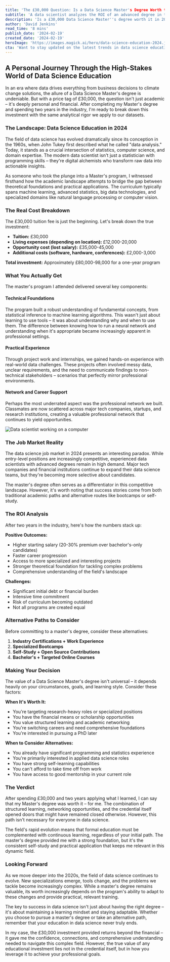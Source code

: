 ```yaml
---
title: 'The £30,000 Question: Is a Data Science Master's Degree Worth the Investment in 2024?'
subtitle: 'A data scientist analyzes the ROI of an advanced degree in today''s market'
description: 'Is a £30,000 Data Science Master''s degree worth it in 2024? A data scientist shares their personal ROI analysis after two years in the industry, breaking down costs, benefits, and alternative paths to success in this rapidly evolving field.'
author: 'David Jenkins'
read_time: '8 mins'
publish_date: '2024-02-19'
created_date: '2024-02-19'
heroImage: 'https://images.magick.ai/hero/data-science-education-2024.jpg'
cta: 'Want to stay updated on the latest trends in data science education and career development? Follow us on LinkedIn for expert insights and industry analysis that can help guide your professional journey!'
---
```


## A Personal Journey Through the High-Stakes World of Data Science Education

In an era where data drives everything from business decisions to climate change solutions, the allure of a Data Science Master's degree is undeniable. But with a price tag of £30,000, the question isn't just academic – it's deeply personal and financial. After completing my Master's degree and spending two years in the industry, I'm ready to break down this investment with the same analytical rigor we apply to our datasets.

### The Landscape: Data Science Education in 2024

The field of data science has evolved dramatically since its conception in the 1960s, when John Tukey first described what he called "data analysis." Today, it stands as a crucial intersection of statistics, computer science, and domain expertise. The modern data scientist isn't just a statistician with programming skills – they're digital alchemists who transform raw data into actionable insights.

As someone who took the plunge into a Master's program, I witnessed firsthand how the academic landscape attempts to bridge the gap between theoretical foundations and practical applications. The curriculum typically spans machine learning, advanced statistics, big data technologies, and specialized domains like natural language processing or computer vision.

### The Real Cost Breakdown

The £30,000 tuition fee is just the beginning. Let's break down the true investment:

- **Tuition:** £30,000
- **Living expenses (depending on location):** £12,000-20,000
- **Opportunity cost (lost salary):** £35,000-45,000
- **Additional costs (software, hardware, conferences):** £2,000-3,000

**Total investment:** Approximately £80,000-98,000 for a one-year program

### What You Actually Get

The master's program I attended delivered several key components:

#### Technical Foundations
The program built a robust understanding of fundamental concepts, from statistical inference to machine learning algorithms. This wasn't just about learning to use tools – it was about understanding why and when to use them. The difference between knowing how to run a neural network and understanding when it's appropriate became increasingly apparent in professional settings.

#### Practical Experience
Through project work and internships, we gained hands-on experience with real-world data challenges. These projects often involved messy data, unclear requirements, and the need to communicate findings to non-technical stakeholders – scenarios that perfectly mirror professional environments.

#### Network and Career Support
Perhaps the most underrated aspect was the professional network we built. Classmates are now scattered across major tech companies, startups, and research institutions, creating a valuable professional network that continues to yield opportunities.

![Data scientist working on a computer](https://example.com/generated-data-scientist-image.jpg)

### The Job Market Reality

The data science job market in 2024 presents an interesting paradox. While entry-level positions are increasingly competitive, experienced data scientists with advanced degrees remain in high demand. Major tech companies and financial institutions continue to expand their data science teams, but they're becoming more selective about candidates.

The master's degree often serves as a differentiator in this competitive landscape. However, it's worth noting that success stories come from both traditional academic paths and alternative routes like bootcamps or self-study.

### The ROI Analysis

After two years in the industry, here's how the numbers stack up:

**Positive Outcomes:**
- Higher starting salary (20-30% premium over bachelor's-only candidates)
- Faster career progression
- Access to more specialized and interesting projects
- Stronger theoretical foundation for tackling complex problems
- Comprehensive understanding of the field's landscape

**Challenges:**
- Significant initial debt or financial burden
- Intensive time commitment
- Risk of curriculum becoming outdated
- Not all programs are created equal

### Alternative Paths to Consider

Before committing to a master's degree, consider these alternatives:

1. **Industry Certifications + Work Experience**
2. **Specialized Bootcamps**
3. **Self-Study + Open Source Contributions**
4. **Bachelor's + Targeted Online Courses**

### Making Your Decision

The value of a Data Science Master's degree isn't universal – it depends heavily on your circumstances, goals, and learning style. Consider these factors:

**When It's Worth It:**
- You're targeting research-heavy roles or specialized positions
- You have the financial means or scholarship opportunities
- You value structured learning and academic networking
- You're switching careers and need comprehensive foundations
- You're interested in pursuing a PhD later

**When to Consider Alternatives:**
- You already have significant programming and statistics experience
- You're primarily interested in applied data science roles
- You have strong self-learning capabilities
- You can't afford to take time off from work
- You have access to good mentorship in your current role

### The Verdict

After spending £30,000 and two years applying what I learned, I can say that my Master's degree was worth it – for me. The combination of structured learning, networking opportunities, and the credential itself opened doors that might have remained closed otherwise. However, this path isn't necessary for everyone in data science.

The field's rapid evolution means that formal education must be complemented with continuous learning, regardless of your initial path. The master's degree provided me with a strong foundation, but it's the consistent self-study and practical application that keeps me relevant in this dynamic field.

### Looking Forward

As we move deeper into the 2020s, the field of data science continues to evolve. New specializations emerge, tools change, and the problems we tackle become increasingly complex. While a master's degree remains valuable, its worth increasingly depends on the program's ability to adapt to these changes and provide practical, relevant training.

The key to success in data science isn't just about having the right degree – it's about maintaining a learning mindset and staying adaptable. Whether you choose to pursue a master's degree or take an alternative path, remember that your education in data science never truly ends.

In my case, the £30,000 investment provided returns beyond the financial – it gave me the confidence, connections, and comprehensive understanding needed to navigate this complex field. However, the true value of any educational investment lies not in the credential itself, but in how you leverage it to achieve your professional goals.